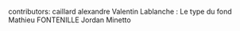 contributors:
caillard alexandre
Valentin Lablanche : Le type du fond
Mathieu FONTENILLE
Jordan Minetto


